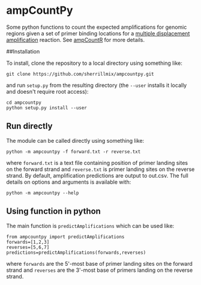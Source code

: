 # ampCountPy
Some python functions to count the expected amplifications for genomic regions given a set of primer binding locations for a [multiple displacement amplification](http://en.wikipedia.org/wiki/Multiple_displacement_amplification) reaction. See [ampCountR](https://github.com/sherrillmix/ampCountR) for more details.
 
##Installation

 To install, clone the repository to a local directory using something like:
```
git clone https://github.com/sherrillmix/ampcountpy.git
```
and run `setup.py` from the resulting directory (the `--user` installs it locally and doesn't require root access):
```
cd ampcountpy
python setup.py install --user
```

## Run directly
The module can be called directly using something like:
```
python -m ampcountpy -f forward.txt -r reverse.txt
```
where `forward.txt` is a text file containing position of primer landing sites on the forward strand and `reverse.txt` is primer landing sites on the reverse strand. By default, amplification predictions are output to out.csv. The full details on options and arguments is available with:
```
python -m ampcountpy --help
```

## Using function in python
The main function is `predictAmplifications` which can be used like:
```
from ampcountpy import predictAmplifications
forwards=[1,2,3]
reverses=[5,6,7]
predictions=predictAmplifications(forwards,reverses)
```
where `forwards` are the 5'-most base of primer landing sites on the forward strand and `reverses` are the 3'-most base of primers landing on the reverse strand.





